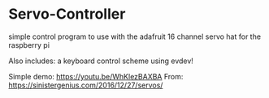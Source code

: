 # Servo-Controller
simple control program to use with the adafruit 16 channel servo hat for the raspberry pi

Also includes: a keyboard control scheme using evdev!

Simple demo: https://youtu.be/WhKlezBAXBA
From: https://sinistergenius.com/2016/12/27/servos/


